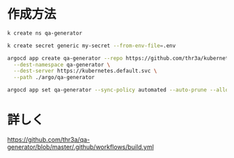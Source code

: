# 作成方法

```sh
k create ns qa-generator

k create secret generic my-secret --from-env-file=.env

argocd app create qa-generator --repo https://github.com/thr3a/kubernetes-manifests.git \
  --dest-namespace qa-generator \
  --dest-server https://kubernetes.default.svc \
  --path ./argo/qa-generator

argocd app set qa-generator --sync-policy automated --auto-prune --allow-empty
```

# 詳しく

https://github.com/thr3a/qa-generator/blob/master/.github/workflows/build.yml
